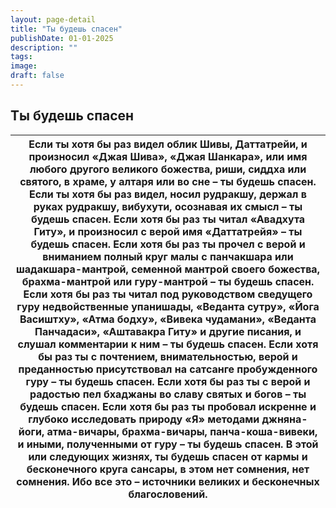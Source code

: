 ```yaml
---
layout: page-detail
title: "Ты будешь спасен"
publishDate: 01-01-2025
description: ""
tags:
image:
draft: false
---
```


## Ты будешь спасен
| Если ты хотя бы раз видел облик Шивы, Даттатрейи,  и произносил «Джая Шива», «Джая Шанкара»,  или имя любого другого великого божества,  риши, сиддха или святого, в храме, у алтаря или во сне – ты будешь спасен. Если ты хотя бы раз видел, носил рудракшу,  держал в руках рудракшу, вибухути,  осознавая их смысл – ты будешь спасен. Если хотя бы раз ты читал «Авадхута Гиту»,  и произносил с верой имя «Даттатрейя» – ты будешь спасен. Если хотя бы раз ты прочел с верой и вниманием  полный круг малы с панчакшара или шадакшара-мантрой,  семенной мантрой своего божества, брахма-мантрой или гуру-мантрой – ты будешь спасен. Если хотя бы раз ты читал под руководством сведущего гуру  недвойственные упанишады, «Веданта сутру»,  «Йога Васиштху», «Атма бодху», «Вивека чудамани», «Веданта Панчадаси», «Аштавакра Гиту» и другие писания,  и слушал комментарии к ним – ты будешь спасен. Если хотя бы раз ты с почтением, внимательностью,  верой и преданностью присутствовал  на сатсанге пробужденного гуру – ты будешь спасен. Если хотя бы раз ты с верой и радостью  пел бхаджаны во славу святых и богов – ты будешь спасен. Если хотя бы раз ты пробовал искренне и глубоко  исследовать природу «Я» методами джняна-йоги,  атма-вичары, брахма-вичары, панча-коша-вивеки, и иными, полученными от гуру – ты будешь спасен. В этой или следующих жизнях,  ты будешь спасен от кармы и бесконечного круга сансары,  в этом нет сомнения, нет сомнения. Ибо все это – источники великих и бесконечных благословений. |
| ----------------------------------------------------------------------------------------------------------------------------------------------------------------------------------------------------------------------------------------------------------------------------------------------------------------------------------------------------------------------------------------------------------------------------------------------------------------------------------------------------------------------------------------------------------------------------------------------------------------------------------------------------------------------------------------------------------------------------------------------------------------------------------------------------------------------------------------------------------------------------------------------------------------------------------------------------------------------------------------------------------------------------------------------------------------------------------------------------------------------------------------------------------------------------------------------------------------------------------------------------------------------------------------------------------------------------------------------------------------------------------------------------------------------------------------------------------------------------------------------------------------------------------------------- |
  
  

